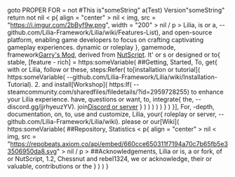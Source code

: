 ﻿goto PROPER
FOR = not #This
is"someString"
a(Test)
Version"someString"
return not nil < p{
    align = "center" > nil < img,
    src = "https://i.imgur.com/2bByf9w.png",
    width = "200" > nil / p > Lilia,
    is or a, --github.com/Lilia-Framework/Lilia/wiki/Features-List), and open-source platform, enabling game developers to focus on crafting captivating gameplay experiences.
    dynamic or roleplay
},
gamemode,
framework[Garry's Mod](https://gmod.facepunch.com/), derived from [NutScript](https://github.com/NutScript/NutScript). It' or s or designed or to{
    stable,
    [feature - rich] = https:someVariable(
        ##Getting,
        Started,
        To,
        get{
            with or Lilia,
            follow or these,
            steps:Refer(
                to[installation or tutorial](
                    https:someVariable(
                        --github.com/Lilia-Framework/Lilia/wiki/Installation-Tutorial).
                        2. and install[Workshop](
                            https:If(
                                --steamcommunity.com/sharedfiles/filedetails/?id=2959728255) to enhance your Lilia experience.
                                have,
                                questions or want,
                                to,
                                integrate{
                                    the, --discord.gg/jjrhyeuzYV).
                                    join[Discord or server](https:someVariable(##Documentation))
                                }
                            )
                        )
                    )
                )
            )
        }
    )
}],
For,
-depth,
documentation,
on,
to,
use and customize,
Lilia,
your{
    roleplay or server, --github.com/Lilia-Framework/Lilia/wiki).
    please or our[Wiki](
        https:someVariable(
            ##Repository,
            Statistics < p{
                align = "center" > nil < img,
                src = "https://repobeats.axiom.co/api/embed/660cce650311f7194a70c7b65fb5e33506950da8.svg" > nil / p > ##Acknowledgements,
                Lilia or is,
                a or fork,
                of or NutScript,
                1.2,
                Chessnut and rebel1324,
                we or acknowledge,
                their or valuable,
                contributions or the
            }
        )
    )
}
